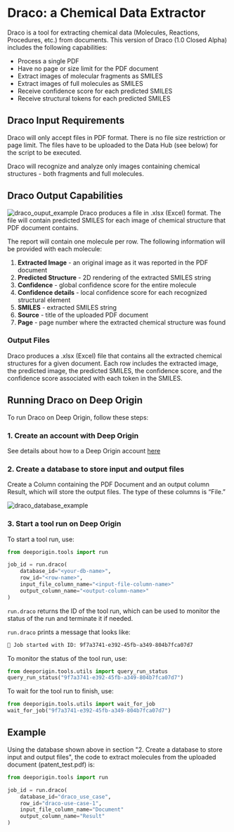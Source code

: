 # Draco: a Chemical Data Extractor

Draco is a tool for extracting chemical data (Molecules, Reactions, Procedures, etc.) from documents. This version of Draco (1.0 Closed Alpha) includes the following capabilities:
- Process a single PDF
- Have no page or size limit for the PDF document
- Extract images of molecular fragments as SMILES
- Extract images of full molecules as SMILES
- Receive confidence score for each predicted SMILES
- Receive structural tokens for each predicted SMILES


## Draco Input Requirements
Draco will only accept files in PDF format. There is no file size restriction or page limit. The files have to be uploaded to the Data Hub (see below) for the script to be executed. 

Draco will recognize and analyze only images containing chemical structures - both fragments and full molecules.


## Draco Output Capabilities

![draco_ouput_example](https://s3.us-west-2.amazonaws.com/deeporigin.public/client_doc/draco_image2.png)
Draco produces a file in .xlsx (Excel) format. The file will contain predicted SMILES for each image of chemical structure that PDF document contains.

The report will contain one molecule per row. The following information will be provided with each molecule:
1. **Extracted Image** - an original image as it was reported in the PDF document
2. **Predicted Structure** - 2D rendering of the extracted SMILES string
3. **Confidence** - global confidence score for the entire molecule
4. **Confidence details** - local confidence score for each recognized structural element
5. **SMILES** - extracted SMILES string
6. **Source** - title of the uploaded PDF document
7. **Page** - page number where the extracted chemical structure was found

### Output Files

Draco produces a .xlsx (Excel) file that contains all the extracted chemical structures for a given document. Each row includes the extracted image, the predicted image, the predicted SMILES, the confidence score, and the confidence score associated with each token in the SMILES.

## Running Draco on Deep Origin

To run Draco on Deep Origin, follow these steps:
### 1. Create an account with Deep Origin
See details about how to a Deep Origin account [here](https://docs.deeporigin.io/docs/users)
### 2. Create a database to store input and output files

Create a Column containing the PDF Document and an output column Result, which will store the output files. The type of these columns is “File.”

![draco_database_example](https://github.com/user-attachments/assets/926a4f06-3c27-4b4b-9b47-79fc98e96723)

### 3. Start a tool run on Deep Origin

To start a tool run, use:

```python
from deeporigin.tools import run

job_id = run.draco(
    database_id="<your-db-name>",
    row_id="<row-name>",
    input_file_column_name="<input-file-column-name>"
    output_column_name="<output-column-name>"
)
```

`run.draco` returns the ID of the tool run, which can be used to monitor the status of the run and terminate it if needed. 

`run.draco` prints a message that looks like:

```bash
🧬 Job started with ID: 9f7a3741-e392-45fb-a349-804b7fca07d7
```

To monitor the status of the tool run, use:

```python
from deeporigin.tools.utils import query_run_status
query_run_status("9f7a3741-e392-45fb-a349-804b7fca07d7")
```

To wait for the tool run to finish, use:

```python
from deeporigin.tools.utils import wait_for_job
wait_for_job("9f7a3741-e392-45fb-a349-804b7fca07d7")
```

## Example
Using the database shown above in section "2. Create a database to store input and output files", the code to extract molecules from the uploaded document (patent_test.pdf) is:
```python
from deeporigin.tools import run

job_id = run.draco(
    database_id="draco_use_case",
    row_id="draco-use-case-1",
    input_file_column_name="Document"
    output_column_name="Result"
)
```
